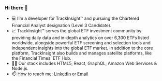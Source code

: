 ### Hi there 👋

- 💻 I’m a developer for TrackInsight™ and pursuing the Chartered Financial Analyst designation (Level 3 Candidate).
- 📈 TrackInsight™ serves the global ETF investment community by providing daily data and in-depth analytics on over 6,300 ETFs listed worldwide, alongside powerful ETF screening and selection tools and independent insights into the global ETF market. In addition to the core platform, TrackInsight also builds and manages satellite platforms, like the Financial Times’ ETF Hub.
- 👨‍💻 Our stack includes HTML5, React, GraphQL, Amazon Web Services & Node.js.
- 📫 How to reach me: [LinkedIn](https://www.linkedin.com/in/jared-flomen/) or [Email](mailto:jaredflomen@gmail.com?subject=GitHub)
